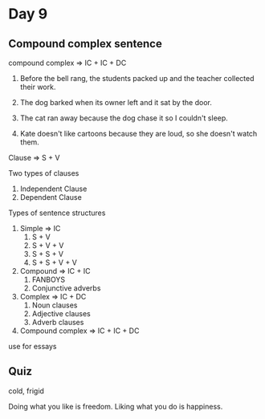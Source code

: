 # Day 9

## Compound complex sentence

compound complex => IC + IC + DC

1. Before the bell rang, the students packed up and the teacher collected their work.

2. The dog barked when its owner left and it sat by the door.

3. The cat ran away because the dog chase it so I couldn't sleep.

4. Kate doesn't like cartoons because they are loud, so she doesn't watch them.

Clause => S + V

Two types of clauses

1. Independent Clause
2. Dependent Clause

Types of sentence structures

1. Simple => IC
    1. S + V
    2. S + V + V
    3. S + S + V
    4. S + S + V + V
2. Compound => IC + IC
    1. FANBOYS
    2. Conjunctive adverbs
3. Complex => IC + DC
    1. Noun clauses
    2. Adjective clauses
    3. Adverb clauses
4. Compound complex => IC + IC + DC

use for essays

## Quiz

cold, frigid

Doing what you like is freedom. Liking what you do is happiness.
